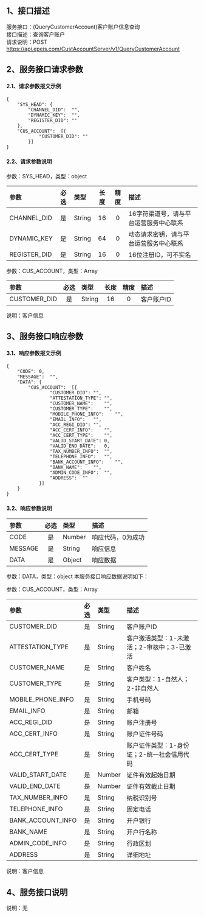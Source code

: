 ## 1、接口描述  
服务接口：(QueryCustomerAccount)客户账户信息查询  
接口描述：查询客户账户  
请求说明：POST https://api.epeis.com/CustAccountServer/v1/QueryCustomerAccount  
  
## 2、服务接口请求参数  
#### 2.1、请求参数报文示例  
~~~  
{
	"SYS_HEAD":	{
		"CHANNEL_DID":	"",
		"DYNAMIC_KEY":	"",
		"REGISTER_DID":	""
	},
	"CUS_ACCOUNT":	[{
			"CUSTOMER_DID":	""
		}]
}  
~~~  
#### 2.2、请求参数说明  
参数：SYS_HEAD，类型：object  
  
| 参数 | 必选 | 类型 | 长度 | 精度 | 描述 |  
| :----------------- | :----: | :-------- | :----: | :----: | :---------------- |  
| CHANNEL_DID | 是 | String | 16 | 0 | 16字符渠道号，请与平台运营服务中心联系 |  
| DYNAMIC_KEY | 是 | String | 64 | 0 | 动态请求密钥，请与平台运营服务中心联系 |  
| REGISTER_DID      |  是  | String   | 16 | 0 | 16位注册ID，可不实名 |  
  
参数：CUS_ACCOUNT，类型：Array  
  
| 参数              | 必选 | 类型     | 长度 | 精度 | 描述             |  
| :----------------- | :----: | :-------- | :----: | :----: | :---------------- |  
| CUSTOMER_DID |  是  | String   | 16 | 0 | 客户账户ID |  
  
说明：客户信息  
  
## 3、服务接口响应参数  
#### 3.1、响应参数报文示例  
~~~  
{
	"CODE":	0,
	"MESSAGE":	"",
	"DATA":	{
		"CUS_ACCOUNT":	[{
				"CUSTOMER_DID":	"",
				"ATTESTATION_TYPE":	"",
				"CUSTOMER_NAME":	"",
				"CUSTOMER_TYPE":	"",
				"MOBILE_PHONE_INFO":	"",
				"EMAIL_INFO":	"",
				"ACC_REGI_DID":	"",
				"ACC_CERT_INFO":	"",
				"ACC_CERT_TYPE":	"",
				"VALID_START_DATE":	0,
				"VALID_END_DATE":	0,
				"TAX_NUMBER_INFO":	"",
				"TELEPHONE_INFO":	"",
				"BANK_ACCOUNT_INFO":	"",
				"BANK_NAME":	"",
				"ADMIN_CODE_INFO":	"",
				"ADDRESS":	""
			}]
	}
}  
~~~  
#### 3.2、响应参数说明  
  
| 参数              | 必选 | 类型     | 描述             |  
| :----------------- | :----: | :-------- | :---------------- |  
| CODE | 是 | Number | 响应代码，0为成功 |  
| MESSAGE | 是 | String | 响应信息 |  
| DATA | 是 | Object | 响应数据 |  
  
参数：DATA，类型：object 本服务接口响应数据说明如下：  
  
参数：CUS_ACCOUNT，类型：Array  
  

| 参数              | 必选 | 类型     | 描述             |  
| :----------------- | :----: | :-------- | :---------------- |  
| CUSTOMER_DID |  是  | String   | 客户账户ID |  
| ATTESTATION_TYPE |  是  | String   | 客户激活类型：1-未激活；2-审核中；3-已激活 |  
| CUSTOMER_NAME |  是  | String   | 客户姓名 |  
| CUSTOMER_TYPE |  是  | String   | 客户类型：1-自然人；2-非自然人 |  
| MOBILE_PHONE_INFO |  是  | String   | 手机号码 |  
| EMAIL_INFO |  是  | String   | 邮箱 |  
| ACC_REGI_DID |  是  | String   | 账户注册号 |  
| ACC_CERT_INFO |  是  | String   | 账户证件号码 |  
| ACC_CERT_TYPE |  是  | String   | 账户证件类型：1-身份证；2-统一社会信用代码 |  
| VALID_START_DATE |  是  | Number   | 证件有效起始日期 |  
| VALID_END_DATE |  是  | Number   | 证件有效截止日期 |  
| TAX_NUMBER_INFO |  是  | String   | 纳税识别号 |  
| TELEPHONE_INFO |  是  | String   | 固定电话 |  
| BANK_ACCOUNT_INFO |  是  | String   | 开户银行 |  
| BANK_NAME |  是  | String   | 开户行名称 |  
| ADMIN_CODE_INFO |  是  | String   | 行政区划 |  
| ADDRESS |  是  | String   | 详细地址 |  
  
说明：客户信息  
## 4、服务接口说明  
说明：无  

